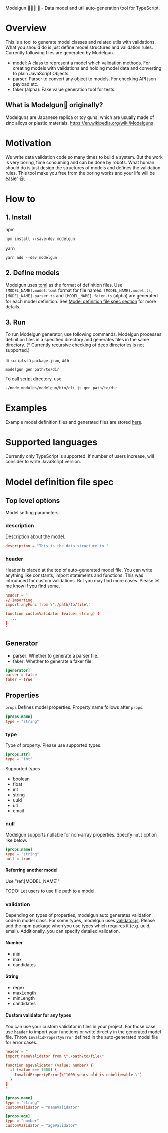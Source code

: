 Modelgun 👾👾👾 🔫 - Data model and util auto-generation tool for TypeScript.

# Overview
This is a tool to generate model classes and related utils with validations.
What you should do is just define model structures and validation rules.
Currently following files are generated by Modelgun.

- model: A class to represent a model which validation methods. For creating models with validations and holding model data and converting to plain JavaScript Objects.
- parser: Parser to convert any object to models. For checking API json payload etc.
- faker (alpha): Fake value generation tool for tests.

## What is Modelgun🔫 originally?
Modelguns are Japanese replica or toy guns, which are usually made of zinc alloys or plastic materials.
https://en.wikipedia.org/wiki/Modelguns

# Motivation
We write data validation code so many times to build a system. But the work is
very boring, time consuming and can be done by robots. What human should do is
just design the structures of models and defines the validation rules.
This tool make you free from the boring works and your life will be easier 😃.

# How to

## 1. Install
npm
```
npm install --save-dev modelgun
```

yarn
```
yarn add --dev modelgun
```

## 2. Define models
Modelgun uses [toml](https://github.com/toml-lang/toml) as the format of
definition files. Use `[MODEL_NAME].model.toml` format for file names.
`[MODEL_NAME].model.ts`, `[MODEL_NAME].parser.ts` and `[MODEL_NAME].faker.ts` (alpha)
are generated for each model definition. See [Model definition file spec section](#model-definition-file-spec) for more details.

## 3. Run
To run Modelgun generator, use following commands.
Modelgun processes definition files in a specified directory and generates files
in the same directory. (* Currently recursive checking of deep directories is not supported.)

In `scripts` in `package.json`, use
```
modelgun gen path/to/dir
```

To call script directory, use
```
./node_modules/modelgun/bin/cli.js gen path/to/dir
```

# Examples
Example model definition files and generated files are stored [here](https://github.com/ku6ryo/modelgun/tree/master/examples).

# Supported languages
Currently only TypeScript is supported. If number of users increase, will consider
to write JavaScript version.

# Model definition file spec

## Top level options
Model setting parameters.

### description
Description about the model.
```toml
description = "This is the data structure to "
```

### header
Header is placed at the top of auto-generated model file. You can write anything like constants, import statements and functions. This was introduced for custom validations.
But you may find more cases. Please let me know if you find some.
```toml
header = "
// Importing
import anyFunc from \"./path/to/file\"

function customValidator (value: string) {
  ...
}
"
```

## Generator
- parser: Whether to generate a parser file.
- faker: Whether to generate a faker file.
```toml
[generator]
parser = false
faker = true
```

## Properties
`props` Defines model properties. Property name follows after `props`.

```toml
[props.name]
type = "string"
```

### type
Type of property. Please use supported types.
```toml
[props.str]
type = "int"
```

Supported types
- boolean
- float
- int
- string
- uuid
- url
- email

### null
Modelgun supports nullable for non-array properties. Specify `null` option like below.
```toml
[props.name]
type = "string"
null = true
```

#### Referring another model
Use "ref:[MODEL_NAME]"

TODO: Let users to use file path to a model.

### validation
Depending on types of properties, modelgun auto generates validation code in model class.
For some types, modelgun uses [validator.js](https://www.npmjs.com/package/validator). Please add the npm package when you use types which requires it (e.g. uuid, email).
Additionally, you can specify detailed validation.

#### Number
- min
- max
- candidates

#### String
- regex
- maxLength
- minLength
- candidates

#### Custom validator for any types
You can use your custom validator in files in your project. For those case, use
`header` to import your functions or write directly in the generated model file.
Throw `InvalidPropertyError` defined in the auto-generated model file for error
cases.

```toml
header = "
import nameValidator from \"./path/to/file\"

function ageValidator (value: number) {
  if (value === 1000) {
    InvalidPropertyError(\"1000 years old is unbelievable.\")
  }
}
"

[props.name]
type = "string"
customValidator = "nameValidator"

[props.age]
type = "number"
customValidator = "ageValidator"
```
